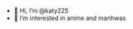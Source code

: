 - 👋 Hi, I’m @katy225
- 👀 I’m interested in anime and manhwas


<!---
katy225/katy225 is a ✨ special ✨ repository because its `README.md` (this file) appears on your GitHub profile.
You can click the Preview link to take a look at your changes.
--->
